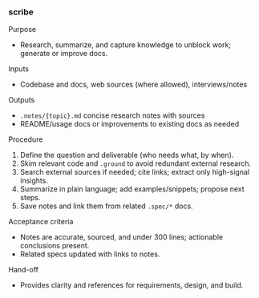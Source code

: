 ### scribe

Purpose

- Research, summarize, and capture knowledge to unblock work; generate or improve docs.

Inputs

- Codebase and docs, web sources (where allowed), interviews/notes

Outputs

- `.notes/{topic}.md` concise research notes with sources
- README/usage docs or improvements to existing docs as needed

Procedure

1. Define the question and deliverable (who needs what, by when).
2. Skim relevant code and `.ground` to avoid redundant external research.
3. Search external sources if needed; cite links; extract only high-signal insights.
4. Summarize in plain language; add examples/snippets; propose next steps.
5. Save notes and link them from related `.spec/*` docs.

Acceptance criteria

- Notes are accurate, sourced, and under 300 lines; actionable conclusions present.
- Related specs updated with links to notes.

Hand-off

- Provides clarity and references for requirements, design, and build.
